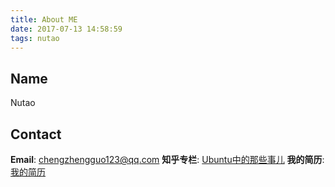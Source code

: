 ```yaml
---
title: About ME
date: 2017-07-13 14:58:59
tags: nutao
---
```


## Name
Nutao

## Contact
**Email**: chengzhengguo123@qq.com
**知乎专栏**: <a href="https://zhuanlan.zhihu.com/ubuntu-learn">Ubuntu中的那些事儿</a>
**我的简历**:<a href="http://nutaocv.azurewebsites.net/ ">我的简历</a>
